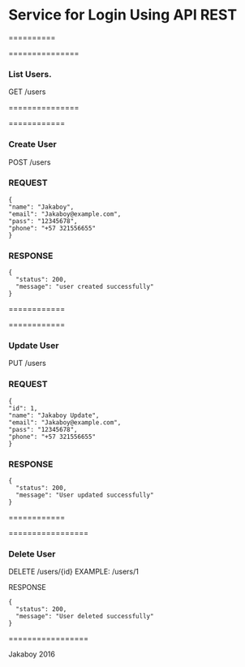 # Service for Login Using API REST
==========

===============
### List Users.

GET
/users

===============

============
### Create User

POST
/users
### REQUEST
```
{
"name": "Jakaboy",
"email": "Jakaboy@example.com",
"pass": "12345678",
"phone": "+57 321556655"
}
```

### RESPONSE
```
{
  "status": 200,
  "message": "user created successfully"
}
```
============

============
### Update User

PUT
/users
### REQUEST
```
{
"id": 1,
"name": "Jakaboy Update",
"email": "Jakaboy@example.com",
"pass": "12345678",
"phone": "+57 321556655"
}
```
### RESPONSE
```
{
  "status": 200,
  "message": "User updated successfully"
}
```
============

=================
### Delete User

DELETE
/users/{id}
EXAMPLE: /users/1

RESPONSE
```
{
  "status": 200,
  "message": "User deleted successfully"
}
```
=================

Jakaboy 2016
